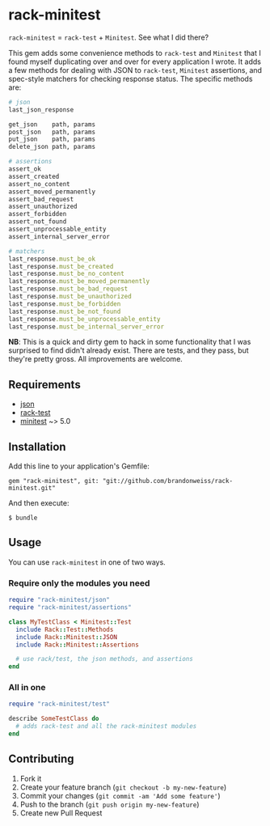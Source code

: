 # rack-minitest

`rack-minitest` = `rack-test` + `Minitest`. See what I did there?

This gem adds some convenience methods to `rack-test` and `Minitest` that I found myself duplicating over and over for every application I wrote. It adds a few methods for dealing with JSON to `rack-test`, `Minitest` assertions, and spec-style matchers for checking response status. The specific methods are:

```ruby
# json
last_json_response

get_json    path, params
post_json   path, params
put_json    path, params
delete_json path, params

# assertions
assert_ok
assert_created
assert_no_content
assert_moved_permanently
assert_bad_request
assert_unauthorized
assert_forbidden
assert_not_found
assert_unprocessable_entity
assert_internal_server_error

# matchers
last_response.must_be_ok
last_response.must_be_created
last_response.must_be_no_content
last_response.must_be_moved_permanently
last_response.must_be_bad_request
last_response.must_be_unauthorized
last_response.must_be_forbidden
last_response.must_be_not_found
last_response.must_be_unprocessable_entity
last_response.must_be_internal_server_error
```

**NB**: This is a quick and dirty gem to hack in some functionality that I was surprised to find didn't already exist. There are tests, and they pass, but they're pretty gross. All improvements are welcome.

## Requirements

* [json](https://github.com/flori/json)
* [rack-test](https://github.com/brynary/rack-test)
* [minitest](https://github.com/seattlerb/minitest) ~> 5.0

## Installation

Add this line to your application's Gemfile:

    gem "rack-minitest", git: "git://github.com/brandonweiss/rack-minitest.git"

And then execute:

    $ bundle

## Usage

You can use `rack-minitest` in one of two ways.

### Require only the modules you need

```ruby
require "rack-minitest/json"
require "rack-minitest/assertions"

class MyTestClass < Minitest::Test
  include Rack::Test::Methods
  include Rack::Minitest::JSON
  include Rack::Minitest::Assertions

  # use rack/test, the json methods, and assertions
end
```

### All in one

```ruby
require "rack-minitest/test"

describe SomeTestClass do
  # adds rack-test and all the rack-minitest modules
end
```

## Contributing

1. Fork it
2. Create your feature branch (`git checkout -b my-new-feature`)
3. Commit your changes (`git commit -am 'Add some feature'`)
4. Push to the branch (`git push origin my-new-feature`)
5. Create new Pull Request

